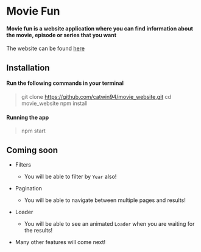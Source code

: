 # Movie Fun

#### Movie fun is a website application where you can find information about the movie, episode or series that you want

The website can be found [here](https://catwin94.github.io/movie_website/)

## Installation

#### Run the following commands in your terminal

> git clone https://github.com/catwin94/movie_website.git
> cd movie_website
> npm install

#### Running the app

> npm start

## Coming soon

- Filters

  - You will be able to filter by `Year` also!

- Pagination

  - You will be able to navigate between multiple pages and results!

- Loader

  - You will be able to see an animated `Loader` when you are waiting for the results!

- Many other features will come next!
